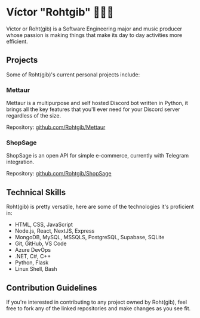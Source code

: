 # Víctor "Rohtgib" 👩🏻‍🚀

Víctor or Roht(gib) is a Software Engineering major and music producer whose passion is making things that make its day to day activities more efficient.

## Projects

Some of Roht(gib)'s current personal projects include:

### Mettaur

Mettaur is a multipurpose and self hosted Discord bot written in Python, it brings all the key features that you'll ever need for your Discord server regardless of the size.

Repository: [github.com/Rohtgib/Mettaur](https://github.com/Rohtgib/Mettaur)

### ShopSage

ShopSage is an open API for simple e-commerce, currently with Telegram integration.

Repository: [github.com/Rohtgib/ShopSage](https://github.com/Rohtgib/ShopSage)

## Technical Skills

Roht(gib) is pretty versatile, here are some of the technologies it's proficient in:

-   HTML, CSS, JavaScript
-   Node.js, React, NextJS, Express
-   MongoDB, MySQL, MSSQLS, PostgreSQL, Supabase, SQLite
-   Git, GitHub, VS Code
-   Azure DevOps
-   .NET, C#, C++
-   Python, Flask
-   Linux Shell, Bash

## Contribution Guidelines

If you're interested in contributing to any project owned by Roht(gib), feel free to fork any of the linked repositories and make changes as you see fit.
